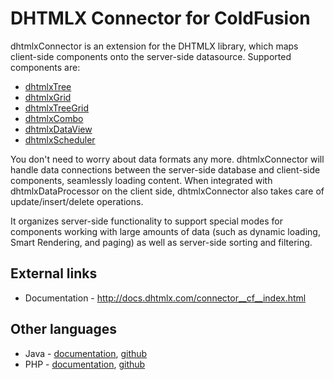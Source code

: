DHTMLX Connector for ColdFusion
========================

dhtmlxConnector is an extension for the DHTMLX library, which maps client-side 
components onto the server-side datasource. Supported components are:

  * [dhtmlxTree](http://dhtmlx.com/docs/products/dhtmlxTree/index.shtml)
  * [dhtmlxGrid](http://dhtmlx.com/docs/products/dhtmlxGrid/index.shtml)
  * [dhtmlxTreeGrid](http://dhtmlx.com/docs/products/dhtmlxTreeGrid/index.shtml)
  * [dhtmlxCombo](http://dhtmlx.com/docs/products/dhtmlxCombo/index.shtml)
  * [dhtmlxDataView](http://dhtmlx.com/docs/products/dhtmlxDataView/index.shtml)
  * [dhtmlxScheduler](http://dhtmlx.com/docs/products/dhtmlxScheduler/index.shtml)

You don't need to worry about data formats any more. dhtmlxConnector will handle
data connections between the server-side database and client-side components,
seamlessly loading content. When integrated with dhtmlxDataProcessor on the 
client side, dhtmlxConnector also takes care of update/insert/delete operations.

It organizes server-side functionality to support special modes for components 
working with large amounts of data (such as dynamic loading, Smart Rendering, 
and paging) as well as server-side sorting and filtering.

External links
--------------
  * Documentation  - http://docs.dhtmlx.com/connector__cf__index.html

Other languages
---------------
  * Java - [documentation](http://docs.dhtmlx.com/connector__java__index.html),
           [github](https://github.com/DHTMLX/connector-java)
  * PHP - [documentation](http://docs.dhtmlx.com/connector__php__index.html),
          [github](https://github.com/DHTMLX/connector-php)